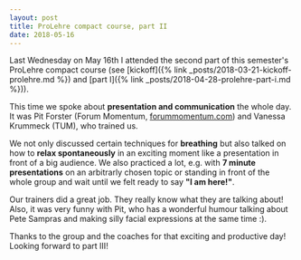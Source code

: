 ```yaml
---
layout: post
title: ProLehre compact course, part II
date: 2018-05-16
---
```

Last Wednesday on May 16th I attended the second part of this semester's ProLehre compact course (see [kickoff]({% link _posts/2018-03-21-kickoff-prolehre.md %}) and [part I]({% link _posts/2018-04-28-prolehre-part-i.md %})).

This time we spoke about __presentation and communication__ the whole day. It was Pit Forster (Forum Momentum, [forummomentum.com](http://www.forummomentum.com)) and Vanessa Krummeck (TUM), who trained us.

We not only discussed certain techniques for __breathing__ but also talked on how to __relax spontaneously__ in an exciting moment like a presentation in front of a big audience. We also practiced a lot, e.g. with __7 minute presentations__ on an arbitrarly chosen topic or standing in front of the whole group and wait until we felt ready to say __"I am here!"__.

Our trainers did a great job. They really know what they are talking about! Also, it was very funny with Pit, who has a wonderful humour talking about Pete Sampras and making silly facial expressions at the same time :).

Thanks to the group and the coaches for that exciting and productive day! Looking forward to part III!
